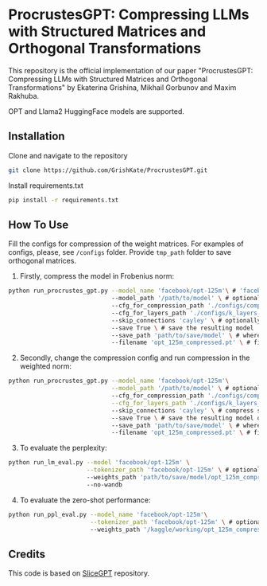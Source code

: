 # ProcrustesGPT: Compressing LLMs with Structured Matrices and Orthogonal Transformations

This repository is the official implementation of our paper "ProcrustesGPT: Compressing LLMs with Structured Matrices and Orthogonal Transformations" by Ekaterina Grishina, Mikhail Gorbunov and Maxim Rakhuba.

OPT and Llama2 HuggingFace models are supported.

## Installation

Clone and navigate to the repository
```bash
git clone https://github.com/GrishKate/ProcrustesGPT.git
```
Install requirements.txt

```bash
pip install -r requirements.txt
```

## How To Use
Fill the configs for compression of the weight matrices. For examples of configs, please, see ```/configs``` folder. Provide ```tmp_path``` folder to save orthogonal matrices. 

1. Firstly, compress the model in Frobenius norm:
```bash
python run_procrustes_gpt.py --model_name 'facebook/opt-125m'\ # 'facebook/opt-...' and 'meta-llama/Llama-2-...-hf' are supported 
                             --model_path '/path/to/model' \ # optionally if model is stored locally
                             --cfg_for_compression_path './configs/compression_frobenius.yaml' \ # path to config
                             --cfg_for_layers_path './configs/k_layers_opt_125m.yaml' # path to config with specified sizes of decompositions
                             --skip_connections 'cayley' \ # optionally compress skip connections ('cayley' or 'exponent')
                             --save True \ # save the resulting model
                             --save_path 'path/to/save/model' \ # where to save
                             --filename 'opt_125m_compressed.pt' \ # filename to save
```
2. Secondly, change the compression config and run compression in the weighted norm:
```bash
python run_procrustes_gpt.py --model_name 'facebook/opt-125m'\
                             --model_path '/path/to/model' \ # optionally if model is stored locally
                             --cfg_for_compression_path './configs/compression_weighted.yaml' \
                             --cfg_for_layers_path './configs/k_layers_opt_125m.yaml'
                             --skip_connections 'cayley' \ # compress skip connections ('cayley' or 'exponent')
                             --save True \ # save the resulting model or not
                             --save_path 'path/to/save/model' \ # where to save
                             --filename 'opt_125m_compressed.pt' \ # filename to save
```

3. To evaluate the perplexity:

```bash
python run_lm_eval.py --model 'facebook/opt-125m' \
                      --tokenizer_path 'facebook/opt-125m' \ # optionally provide path to tokenizer, if saved locally
                      --weights_path 'path/to/save/model/opt_125m_compressed.pt'\ # path to saved compressed model
                      --no-wandb
```

4. To evaluate the zero-shot performance:

```bash
python run_ppl_eval.py --model_name 'facebook/opt-125m'\
                       --tokenizer_path 'facebook/opt-125m' \ # optionally provide 
                       --weights_path '/kaggle/working/opt_125m_compressed.pt' # path to saved compressed model
```

## Credits

This code is based on [SliceGPT](https://github.com/microsoft/TransformerCompression.git) repository.

